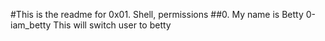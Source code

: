 #This is the readme for 0x01. Shell, permissions
##0. My name is Betty
0-iam_betty This will switch user to betty

